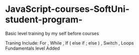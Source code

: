 # JavaScript-courses-SoftUni-student-program-


Basic level training by my self before courses

  Traning Include: For , While , If ( else if ; else ) , Switch , Loops 
Fundamentals level Added
